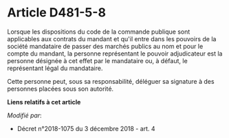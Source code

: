 # Article D481-5-8

Lorsque les dispositions du code de la commande publique sont applicables aux contrats du mandant et qu'il entre dans les
pouvoirs de la société mandataire de passer des marchés publics au nom et pour le compte du mandant, la personne représentant
le pouvoir adjudicateur est la personne désignée à cet effet par le mandataire ou, à défaut, le représentant légal du
mandataire.

Cette personne peut, sous sa responsabilité, déléguer sa signature à des personnes placées sous son autorité.

**Liens relatifs à cet article**

_Modifié par_:

  - Décret n°2018-1075 du 3 décembre 2018 - art. 4
